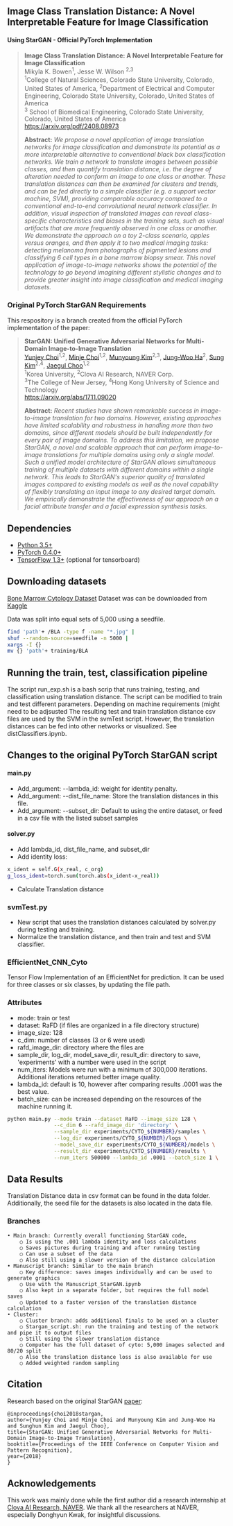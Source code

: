 ## Image Class Translation Distance: A Novel Interpretable Feature for Image Classification
#### Using StarGAN - Official PyTorch Implementation

> **Image Class Translation Distance: A Novel Interpretable Feature for Image Classification**<br>
> Mikyla K. Bowen<sup>1</sup>, Jesse W. Wilson <sup>2,3</sup><br/>
> <sup>1</sup>College of Natural Sciences, Colorado State University, Colorado, United States of America, <sup>2</sup>Department of Electrical and Computer Engineering, Colorado State University, Colorado, United States of America<br>
> <sup>3</sup> School of Biomedical Engineering, Colorado State University, Colorado, United States of America<br/>
> https://arxiv.org/pdf/2408.08973 <br>
>
> **Abstract:** *We propose a novel application of image translation networks for image classification and demonstrate its
potential as a more interpretable alternative to conventional black box classification networks. We train a
network to translate images between possible classes, and then quantify translation distance, i.e. the degree
of alteration needed to conform an image to one class or another. These translation distances can then be
examined for clusters and trends, and can be fed directly to a simple classifier (e.g. a support vector machine,
SVM), providing comparable accuracy compared to a conventional end-to-end convolutional neural network
classifier. In addition, visual inspection of translated images can reveal class-specific characteristics and
biases in the training sets, such as visual artifacts that are more frequently observed in one class or another.
We demonstrate the approach on a toy 2-class scenario, apples versus oranges, and then apply it to two
medical imaging tasks: detecting melanoma from photographs of pigmented lesions and classifying 6 cell
types in a bone marrow biopsy smear. This novel application of image-to-image networks shows the potential
of the technology to go beyond imagining different stylistic changes and to provide greater insight into
image classification and medical imaging datasets.*



### Original PyTorch StarGAN Requirements 
This respository is a branch created from the official PyTorch implementation of the paper: 

> **StarGAN: Unified Generative Adversarial Networks for Multi-Domain Image-to-Image Translation**<br>
> [Yunjey Choi](https://github.com/yunjey)<sup>1,2</sup>, [Minje Choi](https://github.com/mjc92)<sup>1,2</sup>, [Munyoung Kim](https://www.facebook.com/munyoung.kim.1291)<sup>2,3</sup>, [Jung-Woo Ha](https://www.facebook.com/jungwoo.ha.921)<sup>2</sup>, [Sung Kim](https://www.cse.ust.hk/~hunkim/)<sup>2,4</sup>, [Jaegul Choo](https://sites.google.com/site/jaegulchoo/)<sup>1,2</sup>    <br/>
> <sup>1</sup>Korea University, <sup>2</sup>Clova AI Research, NAVER Corp. <br>
> <sup>3</sup>The College of New Jersey, <sup>4</sup>Hong Kong University of Science and Technology <br/>
> https://arxiv.org/abs/1711.09020 <br>
>
> **Abstract:** *Recent studies have shown remarkable success in image-to-image translation for two domains. However, existing approaches have limited scalability and robustness in handling more than two domains, since different models should be built independently for every pair of image domains. To address this limitation, we propose StarGAN, a novel and scalable approach that can perform image-to-image translations for multiple domains using only a single model. Such a unified model architecture of StarGAN allows simultaneous training of multiple datasets with different domains within a single network. This leads to StarGAN's superior quality of translated images compared to existing models as well as the novel capability of flexibly translating an input image to any desired target domain. We empirically demonstrate the effectiveness of our approach on a facial attribute transfer and a facial expression synthesis tasks.*

## Dependencies
* [Python 3.5+](https://www.continuum.io/downloads)
* [PyTorch 0.4.0+](http://pytorch.org/)
* [TensorFlow 1.3+](https://www.tensorflow.org/) (optional for tensorboard)


## Downloading datasets
[Bone Marrow Cytology Dataset](https://www.cancerimagingarchive.net/collection/bone-marrow-cytomorphology_mll_helmholtz_fraunhofer/)
Dataset was can be downloaded from [Kaggle](https://www.kaggle.com/datasets/andrewmvd/bone-marrow-cell-classification/data)

Data was split into equal sets of 5,000 using a seedfile.
```bash
find 'path'+ /BLA -type f -name "*.jpg" |
shuf --random-source=seedfile -n 5000 |
xargs -I {}
mv {} 'path'+ training/BLA
```

## Running the train, test, classification pipeline
The script run_exp.sh is a bash scrip that runs training, testing, and classification using translation distance. The script can be modified to train and test different parameters. 
Depending on machine requirements (might need to be adjsusted 
The resulting test and train translation distance csv files are used by the SVM in the svmTest script. However, the translation distances can be fed into other networks or visualized. See distClassifiers.ipynb. 


## Changes to the original PyTorch StarGAN script
#### main.py
- Add_argument: --lambda_id: weight for identity penalty.
- Add_argument: --dist_file_name: Store the translation distances in this file.
- Add_argument: --subset_dir: Default to using the entire dataset, or feed in a csv file with the listed subset samples

#### solver.py
- Add lambda_id, dist_file_name, and subset_dir
- Add identity loss:
``` bash
x_ident = self.G(x_real, c_org)
g_loss_ident=torch.sum(torch.abs(x_ident-x_real))
```
- Calculate Translation distance

### svmTest.py
- New script that uses the translation distances calculated by solver.py during testing and training.
- Normalize the translation distance, and then train and test and SVM classifier.

### EfficientNet_CNN_Cyto
Tensor Flow Implementation of an EfficientNet for prediction. It can be used for three classes or six classes, by updating the file path. 


### Attributes
- mode: train or test
- dataset: RaFD (if files are organized in a file directory structure)
- image_size: 128
- c_dim: number of classes (3 or 6 were used)
- rafd_image_dir: directory where the files are
- sample_dir, log_dir, model_save_dir, result_dir: directory to save, 'experiments' with a number were used in the script
- num_iters: Models were run with a minimum of 300,000 iterations. Additional iterations returned better image quality.
- lambda_id: default is 10, however after comparing results .0001 was the best value.
- batch_size: can be increased depending on the resources of the machine running it. 

```bash
python main.py --mode train --dataset RaFD --image_size 128 \
               --c_dim 6 --rafd_image_dir 'directory' \
               --sample_dir experiments/CYTO_${NUMBER}/samples \
               --log_dir experiments/CYTO_${NUMBER}/logs \
               --model_save_dir experiments/CYTO_${NUMBER}/models \
               --result_dir experiments/CYTO_${NUMBER}/results \
               --num_iters 500000 --lambda_id .0001 --batch_size 1 \
```

## Data Results
Translation Distance data in csv format can be found in the data folder. Additionally, the seed file for the datasets is also located in the data file.  


### Branches
	• Main branch: Currently overall functioning StarGAN code, 
		○ Is using the .001 lambda identity and loss calculations
		○ Saves pictures during training and after running testing
		○ Can use a subset of the data
		○ Also still using a slower version of the distance calculation
	• Manuscript branch: Similar to the main branch
		○ Key difference: saves images individually and can be used to generate graphics
		○ Use with the Manuscript_StarGAN.ipynb
		○ Also kept in a separate folder, but requires the full model saves
		○ Updated to a faster version of the translation distance calculation
	• Cluster:
		○ Cluster branch: adds additional finals to be used on a cluster
		○ Stargan_script.sh: run the training and testing of the network and pipe it to output files
		○ Still using the slower translation distance
		○ Computer has the full dataset of cyto: 5,000 images selected and 80/20 split
		○ Also the translation distance loss is also available for use
		○ Added weighted random sampling 


## Citation
Research based on the original StarGAN [paper](https://arxiv.org/abs/1711.09020):
```
@inproceedings{choi2018stargan,
author={Yunjey Choi and Minje Choi and Munyoung Kim and Jung-Woo Ha and Sunghun Kim and Jaegul Choo},
title={StarGAN: Unified Generative Adversarial Networks for Multi-Domain Image-to-Image Translation},
booktitle={Proceedings of the IEEE Conference on Computer Vision and Pattern Recognition},
year={2018}
}
```

## Acknowledgements
This work was mainly done while the first author did a research internship at [Clova AI Research, NAVER](https://clova.ai/en/research/research-area-detail.html?id=0). We thank all the researchers at NAVER, especially Donghyun Kwak, for insightful discussions.
